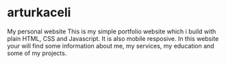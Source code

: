 # arturkaceli
My personal website
This is my simple portfolio website which i build with plain HTML, CSS and Javascript.
It is also mobile resposive.
In this website your will find some information about me, my services, my education and some of my projects.
